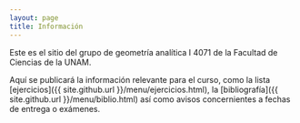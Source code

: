 ```yaml
---
layout: page
title: Información
---
```


Este es el sitio del grupo de geometría analítica I 4071 de la Facultad de Ciencias de la UNAM.

Aquí se publicará la información relevante para el curso, como la lista [ejercicios]({{ site.github.url }}/menu/ejercicios.html), la [bibliografía]({{ site.github.url }}/menu/biblio.html) así como
avisos concernientes a fechas de entrega o exámenes.
